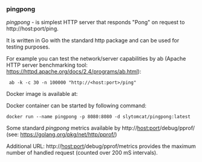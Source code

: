 ### pingpong

*pingpong* - is simplest HTTP server that responds "Pong" on request to http://host:port/ping.

It is written in Go with the standard http package and can be used for testing purposes.

For example you can test the network/server capabilities by ab (Apache HTTP server benchmarking tool: https://httpd.apache.org/docs/2.4/programs/ab.html):

     ab -k -c 30 -n 100000 "http://<host:port>/ping"

Docker image is available at: 

Docker container can be started by following command:

    docker run --name pingpong -p 8080:8080 -d slytomcat/pingpong:latest

Some standard *pingpong*  metrics available by http://<host:port>/debug/pprof/ (see: https://golang.org/pkg/net/http/pprof/)

Additional URL: http://<host:port>/debug/pprof/metrics provides the maximum number of handled request (counted over 200 mS intervals).
